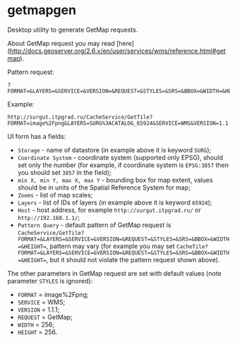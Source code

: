 # getmapgen
Desktop utility to generate GetMap requests.

About GetMap request you may read [here] (http://docs.geoserver.org/2.6.x/en/user/services/wms/reference.html#getmap).

Pattern request: 
```
?FORMAT=&LAYERS=&SERVICE=&VERSION=&REQUEST=&STYLES=&SRS=&BBOX=&WIDTH=&HEIGHT=
```

Example: 
```
http://surgut.itpgrad.ru/CacheService/GetTile?FORMAT=image%2Fpng&LAYERS=SURG%3ACATALOG_65924&SERVICE=WMS&VERSION=1.1.1&REQUEST=GetMap&STYLES=&SRS=EPSG%3A3857&BBOX=8150614,8676958,8170181.8792375,8696525.8792375&WIDTH=256&HEIGHT=256
```

UI form has a fields:
* `Storage` - name of datastore (in example above it is keyword `SURG`);
* `Coordinate System` - coordinate system (supported only EPSG), should set only the number (for example, if coordinate system is `EPSG:3857` then you should set `3857` in the field);
* `min X, min Y, max X, max Y` - bounding box for map extent, values should be in units of the Spatial Reference System for map;
* `Zooms` - list of map scales;
* `Layers` - list of IDs of layers (in example above it is keyword `65924`);
* `Host` - host address, for example `http://surgut.itpgrad.ru/` or `http://192.168.1.1/`;
* `Pattern Query` - default pattern of GetMap request is `CacheService/GetTile?FORMAT=&LAYERS=&SERVICE=&VERSION=&REQUEST=&STYLES=&SRS=&BBOX=&WIDTH=&HEIGHT=`, pattern may vary (for example you may set `CacheTile?FORMAT=&LAYERS=&SERVICE=&VERSION=&REQUEST=&STYLES=&SRS=&BBOX=&WIDTH=&HEIGHT=`, but it should not violate the pattern request shown above).

The other parameters in GetMap request are set with default values (note parameter `STYLES` is ignored):
* `FORMAT` = image%2Fpng;
* `SERVICE` = WMS;
* `VERSION` = 1.1.1;
* `REQUEST` = GetMap;
* `WIDTH` = 256;
* `HEIGHT` = 256.

